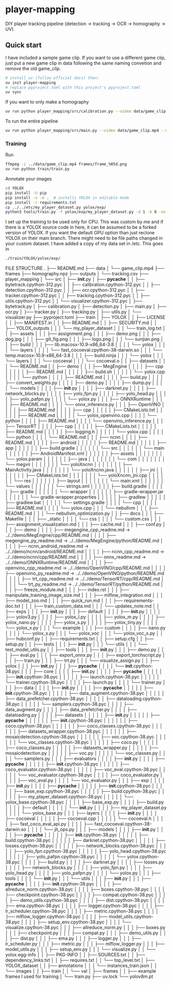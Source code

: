 # player-mapping


DIY player tracking pipeline (detection → tracking → OCR → homography → UV).




## Quick start

I have included a sample game clip. If you want to use a different game clip, just put a new game clip in data following the same naming convetion and remove the old game_clip.

```bash
# install uv (follow official docs) then:
uv init player-mapping
# replace pyproject.toml with this project's pyproject.toml
uv sync
```
If you want to only make a homography
```bash
uv run python player_mapping/src/calibration.py --video data/game_clip.mp4 --make-homography
```
To run the entire pipeline 
```bash
uv run python player_mapping/src/main.py --video data/game_clip.mp4 --make-homography 
``` 

### Training
Run 
```bash 
ffmpeg -i ../data/game_clip.mp4 frames/frame_%05d.png
uv run python train/train.py
``` 
Annotate your images
```bash
cd YOLOX
pip install -U pip
pip install -v -e .  # installs YOLOX in editable mode
pip install -r requirements.txt
cp ../../etc/my_player_dataset.py yolox/exp/ 
python3 tools/train.py -f yolox/exp/my_player_dataset.py -d 1 -b 8 -os
``` 
I set up the training to be used only for CPU. This was custom by me and if there is a YOLOX source code in here, it can be assumed to be a forked version of YOLOX. If you want the default GPU option than just reclone YOLOX on their main branch. There might need to be file paths changed in your custom dataset. I have added a copy of my data set in /etc. This goes in 
```bash
./train/YOLOX/yolox/exp/
```

FILE STRUCTURE
.
├── README.md
├── data
│   └── game_clip.mp4
├── frames
├── homography.npz
├── outputs
│   └── tracking.csv
├── player_mapping
│   └── src
│       ├── __init__.py
│       ├── __pycache__
│       │   ├── bytetrack.cpython-312.pyc
│       │   ├── calibration.cpython-312.pyc
│       │   ├── detection.cpython-312.pyc
│       │   ├── ocr.cpython-312.pyc
│       │   ├── tracker.cpython-312.pyc
│       │   ├── tracking.cpython-312.pyc
│       │   ├── utils.cpython-312.pyc
│       │   └── visualizer.cpython-312.pyc
│       ├── bytetrack.py
│       ├── calibration.py
│       ├── detection.py
│       ├── main.py
│       ├── ocr.py
│       ├── tracker.py
│       ├── tracking.py
│       ├── utils.py
│       └── visualizer.py
├── pyproject.toml
├── train
│   ├── YOLOX
│   │   ├── LICENSE
│   │   ├── MANIFEST.in
│   │   ├── README.md
│   │   ├── SECURITY.md
│   │   ├── YOLOX_outputs
│   │   │   └── my_player_dataset
│   │   │       └── train_log.txt
│   │   ├── assets
│   │   │   ├── assignment.png
│   │   │   ├── demo.png
│   │   │   ├── dog.jpg
│   │   │   ├── git_fig.png
│   │   │   ├── logo.png
│   │   │   └── sunjian.png
│   │   ├── build
│   │   │   ├── lib.macosx-10.9-x86_64-3.8
│   │   │   │   └── yolox
│   │   │   │       └── layers
│   │   │   │           └── fast_cocoeval.cpython-38-darwin.so
│   │   │   └── temp.macosx-10.9-x86_64-3.8
│   │   │       ├── build.ninja
│   │   │       └── yolox
│   │   │           └── layers
│   │   │               └── cocoeval
│   │   │                   └── cocoeval.o
│   │   ├── datasets
│   │   │   └── README.md
│   │   ├── demo
│   │   │   ├── MegEngine
│   │   │   │   ├── cpp
│   │   │   │   │   ├── README.md
│   │   │   │   │   ├── build.sh
│   │   │   │   │   └── yolox.cpp
│   │   │   │   └── python
│   │   │   │       ├── README.md
│   │   │   │       ├── build.py
│   │   │   │       ├── convert_weights.py
│   │   │   │       ├── demo.py
│   │   │   │       ├── dump.py
│   │   │   │       └── models
│   │   │   │           ├── __init__.py
│   │   │   │           ├── darknet.py
│   │   │   │           ├── network_blocks.py
│   │   │   │           ├── yolo_fpn.py
│   │   │   │           ├── yolo_head.py
│   │   │   │           ├── yolo_pafpn.py
│   │   │   │           └── yolox.py
│   │   │   ├── ONNXRuntime
│   │   │   │   ├── README.md
│   │   │   │   └── onnx_inference.py
│   │   │   ├── OpenVINO
│   │   │   │   ├── README.md
│   │   │   │   ├── cpp
│   │   │   │   │   ├── CMakeLists.txt
│   │   │   │   │   ├── README.md
│   │   │   │   │   └── yolox_openvino.cpp
│   │   │   │   └── python
│   │   │   │       ├── README.md
│   │   │   │       └── openvino_inference.py
│   │   │   ├── TensorRT
│   │   │   │   ├── cpp
│   │   │   │   │   ├── CMakeLists.txt
│   │   │   │   │   ├── README.md
│   │   │   │   │   ├── logging.h
│   │   │   │   │   └── yolox.cpp
│   │   │   │   └── python
│   │   │   │       └── README.md
│   │   │   ├── ncnn
│   │   │   │   ├── README.md
│   │   │   │   ├── android
│   │   │   │   │   ├── README.md
│   │   │   │   │   ├── app
│   │   │   │   │   │   ├── build.gradle
│   │   │   │   │   │   └── src
│   │   │   │   │   │       └── main
│   │   │   │   │   │           ├── AndroidManifest.xml
│   │   │   │   │   │           ├── assets
│   │   │   │   │   │           │   └── yolox.param
│   │   │   │   │   │           ├── java
│   │   │   │   │   │           │   └── com
│   │   │   │   │   │           │       └── megvii
│   │   │   │   │   │           │           └── yoloXncnn
│   │   │   │   │   │           │               ├── MainActivity.java
│   │   │   │   │   │           │               └── yoloXncnn.java
│   │   │   │   │   │           ├── jni
│   │   │   │   │   │           │   ├── CMakeLists.txt
│   │   │   │   │   │           │   └── yoloXncnn_jni.cpp
│   │   │   │   │   │           └── res
│   │   │   │   │   │               ├── layout
│   │   │   │   │   │               │   └── main.xml
│   │   │   │   │   │               └── values
│   │   │   │   │   │                   └── strings.xml
│   │   │   │   │   ├── build.gradle
│   │   │   │   │   ├── gradle
│   │   │   │   │   │   └── wrapper
│   │   │   │   │   │       ├── gradle-wrapper.jar
│   │   │   │   │   │       └── gradle-wrapper.properties
│   │   │   │   │   ├── gradlew
│   │   │   │   │   ├── gradlew.bat
│   │   │   │   │   └── settings.gradle
│   │   │   │   └── cpp
│   │   │   │       ├── README.md
│   │   │   │       └── yolox.cpp
│   │   │   └── nebullvm
│   │   │       ├── README.md
│   │   │       └── nebullvm_optimization.py
│   │   ├── docs
│   │   │   ├── Makefile
│   │   │   ├── _static
│   │   │   │   └── css
│   │   │   │       └── custom.css
│   │   │   ├── assignment_visualization.md
│   │   │   ├── cache.md
│   │   │   ├── conf.py
│   │   │   ├── demo
│   │   │   │   ├── megengine_cpp_readme.md -> ../../demo/MegEngine/cpp/README.md
│   │   │   │   ├── megengine_py_readme.md -> ../../demo/MegEngine/python/README.md
│   │   │   │   ├── ncnn_android_readme.md -> ../../demo/ncnn/android/README.md
│   │   │   │   ├── ncnn_cpp_readme.md -> ../../demo/ncnn/cpp/README.md
│   │   │   │   ├── onnx_readme.md -> ../../demo/ONNXRuntime/README.md
│   │   │   │   ├── openvino_cpp_readme.md -> ../../demo/OpenVINO/cpp/README.md
│   │   │   │   ├── openvino_py_readme.md -> ../../demo/OpenVINO/python/README.md
│   │   │   │   ├── trt_cpp_readme.md -> ../../demo/TensorRT/cpp/README.md
│   │   │   │   └── trt_py_readme.md -> ../../demo/TensorRT/python/README.md
│   │   │   ├── freeze_module.md
│   │   │   ├── index.rst
│   │   │   ├── manipulate_training_image_size.md
│   │   │   ├── mlflow_integration.md
│   │   │   ├── model_zoo.md
│   │   │   ├── quick_run.md
│   │   │   ├── requirements-doc.txt
│   │   │   ├── train_custom_data.md
│   │   │   └── updates_note.md
│   │   ├── exps
│   │   │   ├── __init__.py
│   │   │   ├── default
│   │   │   │   ├── __init__.py
│   │   │   │   ├── yolov3.py
│   │   │   │   ├── yolox_l.py
│   │   │   │   ├── yolox_m.py
│   │   │   │   ├── yolox_nano.py
│   │   │   │   ├── yolox_s.py
│   │   │   │   ├── yolox_tiny.py
│   │   │   │   └── yolox_x.py
│   │   │   └── example
│   │   │       ├── custom
│   │   │       │   ├── nano.py
│   │   │       │   └── yolox_s.py
│   │   │       └── yolox_voc
│   │   │           └── yolox_voc_s.py
│   │   ├── hubconf.py
│   │   ├── requirements.txt
│   │   ├── setup.cfg
│   │   ├── setup.py
│   │   ├── tests
│   │   │   ├── __init__.py
│   │   │   └── utils
│   │   │       └── test_model_utils.py
│   │   ├── tools
│   │   │   ├── __init__.py
│   │   │   ├── demo.py
│   │   │   ├── eval.py
│   │   │   ├── export_onnx.py
│   │   │   ├── export_torchscript.py
│   │   │   ├── train.py
│   │   │   ├── trt.py
│   │   │   └── visualize_assign.py
│   │   ├── yolox
│   │   │   ├── __init__.py
│   │   │   ├── __pycache__
│   │   │   │   └── __init__.cpython-38.pyc
│   │   │   ├── core
│   │   │   │   ├── __init__.py
│   │   │   │   ├── __pycache__
│   │   │   │   │   ├── __init__.cpython-38.pyc
│   │   │   │   │   ├── launch.cpython-38.pyc
│   │   │   │   │   └── trainer.cpython-38.pyc
│   │   │   │   ├── launch.py
│   │   │   │   └── trainer.py
│   │   │   ├── data
│   │   │   │   ├── __init__.py
│   │   │   │   ├── __pycache__
│   │   │   │   │   ├── __init__.cpython-38.pyc
│   │   │   │   │   ├── data_augment.cpython-38.pyc
│   │   │   │   │   ├── data_prefetcher.cpython-38.pyc
│   │   │   │   │   ├── dataloading.cpython-38.pyc
│   │   │   │   │   └── samplers.cpython-38.pyc
│   │   │   │   ├── data_augment.py
│   │   │   │   ├── data_prefetcher.py
│   │   │   │   ├── dataloading.py
│   │   │   │   ├── datasets
│   │   │   │   │   ├── __init__.py
│   │   │   │   │   ├── __pycache__
│   │   │   │   │   │   ├── __init__.cpython-38.pyc
│   │   │   │   │   │   ├── coco.cpython-38.pyc
│   │   │   │   │   │   ├── coco_classes.cpython-38.pyc
│   │   │   │   │   │   ├── datasets_wrapper.cpython-38.pyc
│   │   │   │   │   │   ├── mosaicdetection.cpython-38.pyc
│   │   │   │   │   │   ├── voc.cpython-38.pyc
│   │   │   │   │   │   └── voc_classes.cpython-38.pyc
│   │   │   │   │   ├── coco.py
│   │   │   │   │   ├── coco_classes.py
│   │   │   │   │   ├── datasets_wrapper.py
│   │   │   │   │   ├── mosaicdetection.py
│   │   │   │   │   ├── voc.py
│   │   │   │   │   └── voc_classes.py
│   │   │   │   └── samplers.py
│   │   │   ├── evaluators
│   │   │   │   ├── __init__.py
│   │   │   │   ├── __pycache__
│   │   │   │   │   ├── __init__.cpython-38.pyc
│   │   │   │   │   ├── coco_evaluator.cpython-38.pyc
│   │   │   │   │   ├── voc_eval.cpython-38.pyc
│   │   │   │   │   └── voc_evaluator.cpython-38.pyc
│   │   │   │   ├── coco_evaluator.py
│   │   │   │   ├── voc_eval.py
│   │   │   │   └── voc_evaluator.py
│   │   │   ├── exp
│   │   │   │   ├── __init__.py
│   │   │   │   ├── __pycache__
│   │   │   │   │   ├── __init__.cpython-38.pyc
│   │   │   │   │   ├── base_exp.cpython-38.pyc
│   │   │   │   │   ├── build.cpython-38.pyc
│   │   │   │   │   ├── my_player_dataset.cpython-38.pyc
│   │   │   │   │   └── yolox_base.cpython-38.pyc
│   │   │   │   ├── base_exp.py
│   │   │   │   ├── build.py
│   │   │   │   ├── default
│   │   │   │   │   └── __init__.py
│   │   │   │   ├── my_player_dataset.py
│   │   │   │   └── yolox_base.py
│   │   │   ├── layers
│   │   │   │   ├── __init__.py
│   │   │   │   ├── cocoeval
│   │   │   │   │   ├── cocoeval.cpp
│   │   │   │   │   └── cocoeval.h
│   │   │   │   ├── fast_coco_eval_api.py
│   │   │   │   ├── fast_cocoeval.cpython-38-darwin.so
│   │   │   │   └── jit_ops.py
│   │   │   ├── models
│   │   │   │   ├── __init__.py
│   │   │   │   ├── __pycache__
│   │   │   │   │   ├── __init__.cpython-38.pyc
│   │   │   │   │   ├── build.cpython-38.pyc
│   │   │   │   │   ├── darknet.cpython-38.pyc
│   │   │   │   │   ├── losses.cpython-38.pyc
│   │   │   │   │   ├── network_blocks.cpython-38.pyc
│   │   │   │   │   ├── yolo_fpn.cpython-38.pyc
│   │   │   │   │   ├── yolo_head.cpython-38.pyc
│   │   │   │   │   ├── yolo_pafpn.cpython-38.pyc
│   │   │   │   │   └── yolox.cpython-38.pyc
│   │   │   │   ├── build.py
│   │   │   │   ├── darknet.py
│   │   │   │   ├── losses.py
│   │   │   │   ├── network_blocks.py
│   │   │   │   ├── yolo_fpn.py
│   │   │   │   ├── yolo_head.py
│   │   │   │   ├── yolo_pafpn.py
│   │   │   │   └── yolox.py
│   │   │   ├── tools
│   │   │   │   └── __init__.py
│   │   │   └── utils
│   │   │       ├── __init__.py
│   │   │       ├── __pycache__
│   │   │       │   ├── __init__.cpython-38.pyc
│   │   │       │   ├── allreduce_norm.cpython-38.pyc
│   │   │       │   ├── boxes.cpython-38.pyc
│   │   │       │   ├── checkpoint.cpython-38.pyc
│   │   │       │   ├── compat.cpython-38.pyc
│   │   │       │   ├── demo_utils.cpython-38.pyc
│   │   │       │   ├── dist.cpython-38.pyc
│   │   │       │   ├── ema.cpython-38.pyc
│   │   │       │   ├── logger.cpython-38.pyc
│   │   │       │   ├── lr_scheduler.cpython-38.pyc
│   │   │       │   ├── metric.cpython-38.pyc
│   │   │       │   ├── mlflow_logger.cpython-38.pyc
│   │   │       │   ├── model_utils.cpython-38.pyc
│   │   │       │   ├── setup_env.cpython-38.pyc
│   │   │       │   └── visualize.cpython-38.pyc
│   │   │       ├── allreduce_norm.py
│   │   │       ├── boxes.py
│   │   │       ├── checkpoint.py
│   │   │       ├── compat.py
│   │   │       ├── demo_utils.py
│   │   │       ├── dist.py
│   │   │       ├── ema.py
│   │   │       ├── logger.py
│   │   │       ├── lr_scheduler.py
│   │   │       ├── metric.py
│   │   │       ├── mlflow_logger.py
│   │   │       ├── model_utils.py
│   │   │       ├── setup_env.py
│   │   │       └── visualize.py
│   │   └── yolox.egg-info
│   │       ├── PKG-INFO
│   │       ├── SOURCES.txt
│   │       ├── dependency_links.txt
│   │       ├── requires.txt
│   │       └── top_level.txt
│   ├── YOLOX_dataset
│   │   ├── annotations
│   │   │   └── instances_train.json
│   │   └── images
│   │       ├── train
│   │       └── val
│   ├── frames
│   │   ├── example frames I used for training
│   └── train.py
├── uv.lock
└── yolov8m.pt